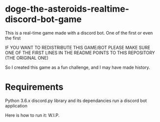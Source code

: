 # doge-the-asteroids-realtime-discord-bot-game
This is a real-time game made with a discord bot. One of the first or even the first

IF YOU WANT TO REDISTRIBUTE THIS GAME/BOT PLEASE MAKE SURE ONE OF THE FIRST LINES IN THE README POINTS TO THIS REPOSITORY (THE ORIGINAL ONE)

So I created this game as a fun challenge, and I may have made history.
# Requirements
  Python 3.6.x
  discord.py library and its dependancies
  run a discord bot application

Here is how to run it: W.I.P.
